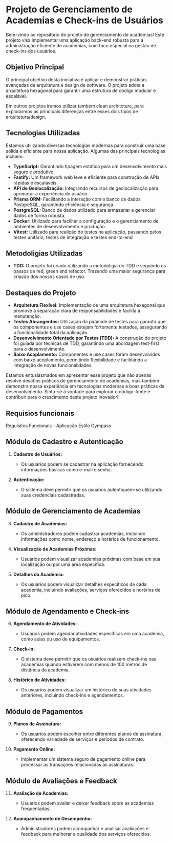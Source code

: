 # Projeto de Gerenciamento de Academias e Check-ins de Usuários

Bem-vindo ao repositório do projeto de gerenciamento de academias! Este projeto visa implementar uma aplicação back-end robusta para a administração eficiente de academias, com foco especial na gestão de check-ins dos usuários.

## Objetivo Principal

O principal objetivo desta iniciativa é aplicar e demonstrar práticas avançadas de arquitetura e design de software. O projeto adota a arquitetura hexagonal para garantir uma estrutura de código modular e escalável.

Em outros projetos iremos utilizar também clean architcture, para explorarmos as principais diferenças entre esses dois tipos de arquitetura/design.

## Tecnologias Utilizadas

Estamos utilizando diversas tecnologias modernas para construir uma base sólida e eficiente para nossa aplicação. Algumas das principais tecnologias incluem:

- **TypeScript:** Garantindo tipagem estática para um desenvolvimento mais seguro e produtivo.
- **Fastify:** Um framework web leve e eficiente para construção de APIs rápidas e escaláveis.
- **API de Geolocalização:** Integrando recursos de geolocalização para aprimorar a experiência do usuário.
- **Prisma ORM:** Facilitando a interação com o banco de dados PostgreSQL, garantindo eficiência e segurança.
- **PostgreSQL:** Banco de dados utilizado para armazenar e gerenciar dados de forma robusta.
- **Docker:** Utilizado para facilitar a configuração e o gerenciamento de ambientes de desenvolvimento e produção.
- **Vitest:** Utilizado para realição do testes na aplicação, passando pelos testes unitário, testes de integração e testes end-to-end

## Metodoligias Utilizadas

- **TDD:** O projeto foi criado utilizando a metodoligia do TDD e seguindo os passos de red, green and refactor. Trazendo uma maior segurança para criação dos nossos casos de uso.

## Destaques do Projeto

- **Arquitetura Flexível:** Implementação de uma arquitetura hexagonal que promove a separação clara de responsabilidades e facilita a manutenção.
- **Testes Abrangentes:** Utilização da pirâmide de testes para garantir que os componentes e use cases estejam fortemente testados, assegurando a funcionalidade total da aplicação.
- **Desenvolvimento Orientado por Testes (TDD):** A construção do projeto foi guiada por técnicas de TDD, garantindo uma abordagem test-first para o desenvolvimento.
- **Baixo Acoplamento:** Componentes e use cases foram desenvolvidos com baixo acoplamento, permitindo flexibilidade e facilitando a integração de novas funcionalidades.

Estamos entusiasmados em apresentar esse projeto que não apenas resolve desafios práticos de gerenciamento de academias, mas também demonstra nossa experiência em tecnologias modernas e boas práticas de desenvolvimento. Sinta-se à vontade para explorar o código-fonte e contribuir para o crescimento deste projeto inovador!

## Requisios funcionais

Requisitos Funcionais - Aplicação Estilo Gympass

## Módulo de Cadastro e Autenticação

1. **Cadastro de Usuários:**
   - Os usuários podem se cadastrar na aplicação fornecendo informações básicas como e-mail e senha.

2. **Autenticação:**
   - O sistema deve permitir que os usuários autentiquem-se utilizando suas credenciais cadastradas.

## Módulo de Gerenciamento de Academias

3. **Cadastro de Academias:**
   - Os administradores podem cadastrar academias, incluindo informações como nome, endereço e horários de funcionamento.

4. **Visualização de Academias Próximas:**
   - Usuários podem visualizar academias próximas com base em sua localização ou por uma área específica.

5. **Detalhes da Academia:**
   - Os usuários podem visualizar detalhes específicos de cada academia, incluindo avaliações, serviços oferecidos e horários de pico.

## Módulo de Agendamento e Check-ins

6. **Agendamento de Atividades:**
   - Usuários podem agendar atividades específicas em uma academia, como aulas ou uso de equipamentos.

7. **Check-in:**
   - O sistema deve permitir que os usuários realizem check-ins nas academias quando estiverem com menos de 100 metros de distância da academia.

8. **Histórico de Atividades:**
   - Os usuários podem visualizar um histórico de suas atividades anteriores, incluindo check-ins e agendamentos.

## Módulo de Pagamentos

9. **Planos de Assinatura:**
   - Os usuários podem escolher entre diferentes planos de assinatura, oferecendo variedade de serviços e períodos de contrato.

10. **Pagamento Online:**
    - Implementar um sistema seguro de pagamento online para processar as transações relacionadas às assinaturas.

## Módulo de Avaliações e Feedback

11. **Avaliação de Academias:**
    - Usuários podem avaliar e deixar feedback sobre as academias frequentadas.

12. **Acompanhamento de Desempenho:**
    - Administradores podem acompanhar e analisar avaliações e feedback para melhorar a qualidade dos serviços oferecidos.


